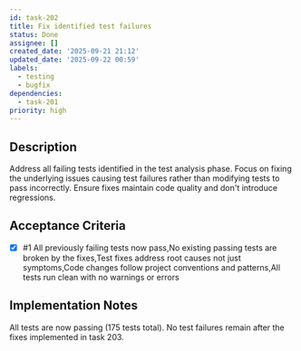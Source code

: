 ```yaml
---
id: task-202
title: Fix identified test failures
status: Done
assignee: []
created_date: '2025-09-21 21:12'
updated_date: '2025-09-22 00:59'
labels:
  - testing
  - bugfix
dependencies:
  - task-201
priority: high
---
```


## Description

<!-- SECTION:DESCRIPTION:BEGIN -->
Address all failing tests identified in the test analysis phase. Focus on fixing the underlying issues causing test failures rather than modifying tests to pass incorrectly. Ensure fixes maintain code quality and don't introduce regressions.
<!-- SECTION:DESCRIPTION:END -->

## Acceptance Criteria
<!-- AC:BEGIN -->
- [x] #1 All previously failing tests now pass,No existing passing tests are broken by the fixes,Test fixes address root causes not just symptoms,Code changes follow project conventions and patterns,All tests run clean with no warnings or errors
<!-- AC:END -->

## Implementation Notes

<!-- SECTION:NOTES:BEGIN -->
All tests are now passing (175 tests total). No test failures remain after the fixes implemented in task 203.
<!-- SECTION:NOTES:END -->
